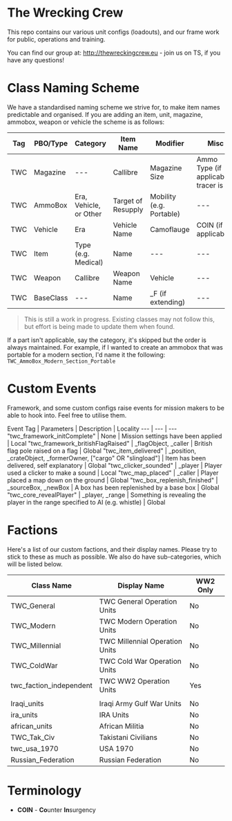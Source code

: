 # The Wrecking Crew
This repo contains our various unit configs (loadouts), and our frame work for public, operations and training.

You can find our group at: http://thewreckingcrew.eu - join us on TS, if you have any questions!

# Class Naming Scheme
We have a standardised naming scheme we strive for, to make item names predictable and organised. If you are adding an item, unit, magazine, ammobox, weapon or vehicle the scheme is as follows:

Tag | PBO/Type | Category | Item Name | Modifier | Misc
--- | --- | --- | --- | --- | ---
TWC | Magazine | --- | Callibre | Magazine Size | Ammo Type (if applicable), tracer is _T
TWC | AmmoBox | Era, Vehicle, or Other | Target of Resupply | Mobility (e.g. Portable) | ---
TWC | Vehicle | Era | Vehicle Name | Camoflauge | COIN (if applicable)
TWC | Item | Type (e.g. Medical) | Name | --- | ---
TWC | Weapon | Callibre | Weapon Name | Vehicle | ---
TWC | BaseClass | --- | Name | _F (if extending) | ---

> This is still a work in progress. Existing classes may not follow this, but effort is being made to update them when found.

If a part isn't applicable, say the category, it's skipped but the order is always maintained. For example, if I wanted to create an ammobox that was portable for a modern section, I'd name it the following: `TWC_AmmoBox_Modern_Section_Portable`

# Custom Events
Framework, and some custom configs raise events for mission makers to be able to hook into. Feel free to utilise them.

Event Tag | Parameters | Description | Locality
--- | --- | ---
"twc_framework_initComplete" | None | Mission settings have been applied | Local
"twc_framework_britishFlagRaised" | _flagObject, _caller | British flag pole raised on a flag | Global
"twc_item_delivered" | _position, _crateObject, _formerOwner, ["cargo" OR "slingload"] | Item has been delivered, self explanatory | Global
"twc_clicker_sounded" | _player | Player used a clicker to make a sound | Local
"twc_map_placed" | _caller | Player placed a map down on the ground | Global
"twc_box_replenish_finished" | _sourceBox, _newBox | A box has been replenished by a base box | Global
"twc_core_revealPlayer" | _player, _range | Something is revealing the player in the range specified to AI (e.g. whistle) | Global

# Factions

Here's a list of our custom factions, and their display names. Please try to stick to these as much as possible. We also do have sub-categories, which will be listed below.

Class Name | Display Name | WW2 Only
--- | --- | ---
TWC_General | TWC General Operation Units | No
TWC_Modern | TWC Modern Operation Units | No
TWC_Millennial | TWC Millennial Operation Units | No
TWC_ColdWar | TWC Cold War Operation Units | No
twc_faction_independent | TWC WW2 Operation Units | Yes
 |  | 
Iraqi_units | Iraqi Army Gulf War Units | No
ira_units | IRA Units | No
african_units | African Militia | No
TWC_Tak_Civ | Takistani Civilians | No
twc_usa_1970 | USA 1970 | No
Russian_Federation | Russian Federation | No

# Terminology
* **COIN** - **Co**unter **In**surgency
